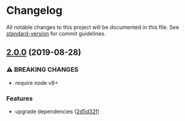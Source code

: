 # Changelog

All notable changes to this project will be documented in this file. See [standard-version](https://github.com/conventional-changelog/standard-version) for commit guidelines.

## [2.0.0](https://github.com/smooth-code/smooth-code-cli/compare/v1.1.3...v2.0.0) (2019-08-28)


### ⚠ BREAKING CHANGES

* require node v8+

### Features

* upgrade dependencies ([2d5d32f](https://github.com/smooth-code/smooth-code-cli/commit/2d5d32f))
